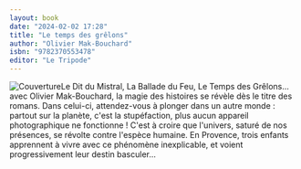 ```yaml
---
layout: book
date: "2024-02-02 17:28"
title: "Le temps des grêlons"
author: "Olivier Mak-Bouchard"
isbn: "9782370553478"
editor: "Le Tripode"
---
```

![Couverture](/img/9782370553478.jpeg)Le Dit du Mistral, La Ballade du Feu, Le Temps des Grêlons... avec Olivier Mak-Bouchard, la magie des histoires se révèle dès le titre des romans. Dans celui-ci, attendez-vous à plonger dans un autre monde : partout sur la planète, c'est la stupéfaction, plus aucun appareil photographique ne fonctionne ! C'est à croire que l'univers, saturé de nos présences, se révolte contre l'espèce humaine. En Provence, trois enfants apprennent à vivre avec ce phénomène inexplicable, et voient progressivement leur destin basculer...